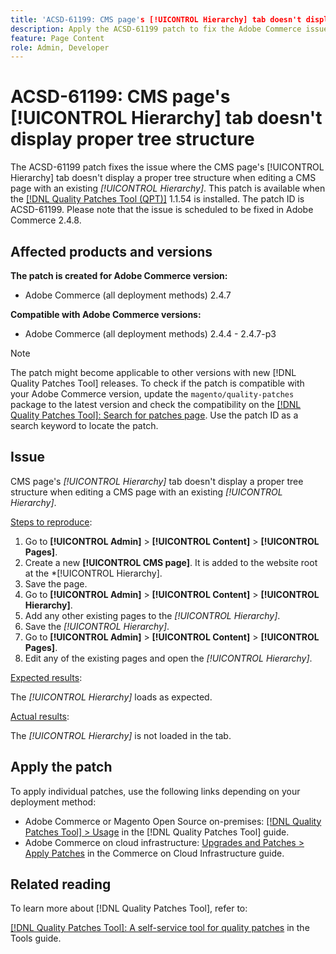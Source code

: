 ```yaml
---
title: 'ACSD-61199: CMS page's [!UICONTROL Hierarchy] tab doesn't display proper tree structure'
description: Apply the ACSD-61199 patch to fix the Adobe Commerce issue where the CMS page's [!UICONTROL Hierarchy] tab doesn't display a proper tree structure when editing a CMS page with an existing *[!UICONTROL Hierarchy]*.
feature: Page Content
role: Admin, Developer
---
```

# ACSD-61199: CMS page's [!UICONTROL Hierarchy] tab doesn't display proper tree structure

The ACSD-61199 patch fixes the issue where the CMS page's [!UICONTROL Hierarchy] tab doesn't display a proper tree structure when editing a CMS page with an existing *[!UICONTROL Hierarchy]*. This patch is available when the [[!DNL Quality Patches Tool (QPT)]](/help/tools/quality-patches-tool/quality-patches-tool-to-self-serve-quality-patches.md) 1.1.54 is installed. The patch ID is ACSD-61199. Please note that the issue is scheduled to be fixed in Adobe Commerce 2.4.8.

## Affected products and versions

**The patch is created for Adobe Commerce version:**

* Adobe Commerce (all deployment methods) 2.4.7

**Compatible with Adobe Commerce versions:**

* Adobe Commerce (all deployment methods) 2.4.4 - 2.4.7-p3

>[!NOTE]
>
>The patch might become applicable to other versions with new [!DNL Quality Patches Tool] releases. To check if the patch is compatible with your Adobe Commerce version, update the `magento/quality-patches` package to the latest version and check the compatibility on the [[!DNL Quality Patches Tool]: Search for patches page](https://experienceleague.adobe.com/tools/commerce-quality-patches/index.html). Use the patch ID as a search keyword to locate the patch.

## Issue

CMS page's *[!UICONTROL Hierarchy]* tab doesn't display a proper tree structure when editing a CMS page with an existing *[!UICONTROL Hierarchy]*.

<u>Steps to reproduce</u>:

1. Go to **[!UICONTROL Admin]** > **[!UICONTROL Content]** > **[!UICONTROL Pages]**.
1. Create a new **[!UICONTROL CMS page]**. It is added to the website root at the *[!UICONTROL Hierarchy].
1. Save the page.
1. Go to **[!UICONTROL Admin]** > **[!UICONTROL Content]** > **[!UICONTROL Hierarchy]**.
1. Add any other existing pages to the *[!UICONTROL Hierarchy]*.
1. Save the *[!UICONTROL Hierarchy]*.
1. Go to **[!UICONTROL Admin]** > **[!UICONTROL Content]** > **[!UICONTROL Pages]**.
1. Edit any of the existing pages and open the *[!UICONTROL Hierarchy]*.

<u>Expected results</u>:

The *[!UICONTROL Hierarchy]* loads as expected.

<u>Actual results</u>:

The *[!UICONTROL Hierarchy]* is not loaded in the tab.

## Apply the patch

To apply individual patches, use the following links depending on your deployment method:

* Adobe Commerce or Magento Open Source on-premises: [[!DNL Quality Patches Tool] > Usage](/help/tools/quality-patches-tool/usage.md) in the [!DNL Quality Patches Tool] guide.
* Adobe Commerce on cloud infrastructure: [Upgrades and Patches > Apply Patches](https://experienceleague.adobe.com/docs/commerce-cloud-service/user-guide/develop/upgrade/apply-patches.html) in the Commerce on Cloud Infrastructure guide.

## Related reading

To learn more about [!DNL Quality Patches Tool], refer to:

[[!DNL Quality Patches Tool]: A self-service tool for quality patches](/help/tools/quality-patches-tool/quality-patches-tool-to-self-serve-quality-patches.md) in the Tools guide.
